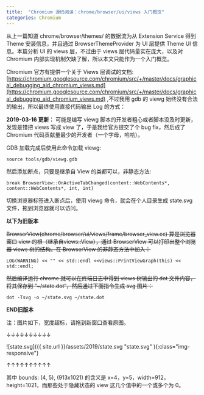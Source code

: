 ```yaml
---
title:  "Chromium 源码阅读：chrome/browser/ui/views 入门概览"
categories: Chromium
---
```


从上一篇知道 chrome/browser/themes/ 的数据流为从 Extension Service 得到 Theme 安装信息，并且通过 BrowserThemeProvider 为 UI 层提供 Theme UI 信息。本篇分析 UI 的 views 层，不过由于 views 层代码量实在庞大，以及对 Chromium 内部实现机制欠缺了解，所以本文只能作为一个入门概览。

Chromium 官方有提供一个关于 Views 层调试的文档: [https://chromium.googlesource.com/chromium/src/+/master/docs/graphical_debugging_aid_chromium_views.md](https://chromium.googlesource.com/chromium/src/+/master/docs/graphical_debugging_aid_chromium_views.md) ,不过我用 gdb 的 viewg 始终没有合法的输出，所以最终使用直接代码输出 Log 的方式：

**2019-03-16 更新：** 可能是编写 viewg 脚本的开发者粗心或者脚本没及时更新，发现是错把 views 写成 view 了，于是我给官方提交了个 bug fix，然后成了 Chromium 代码贡献量最少的开发者（一个字母，哈哈）。

GDB 加载完成后使用此命令加载 viewg:

```
source tools/gdb/viewg.gdb
```

然后添加断点，只要是继承自 View 的类都可以，非静态方法:

```
break BrowserView::OnActiveTabChanged(content::WebContents*, content::WebContents*, int, int)
```

切换浏览器标签进入断点后，使用 viewg 命令，就会在个人目录生成 state.svg 文件，拖到浏览器就可以访问。

**以下为旧版本**

~~BrowserView(chrome/browser/ui/views/frame/browser_view.cc) 算是浏览器窗口 view 的根（继承自views::View），通过 BrowserView 可以打印出整个浏览器 views 树的结构。在 BrowserView 的非静态方法中加入：~~
```
LOG(WARNING) << "" << std::endl <<views::PrintViewGraph(this) << std::endl;
```
~~然后编译运行 chrome 就可以在终端日志中得到 views 树输出的 dot 文件内容，将其保存到 ”~/state.dot“，然后通过下面指令生成 svg 图片：~~
```
dot -Tsvg -o ~/state.svg ~/state.dot
```
**END旧版本**

注：图片如下，宽度超标，请拖到新窗口查看原图。

↓↓↓↓↓↓↓↓↓↓

![state.svg]({{ site.url }}/assets/2019/state.svg "state.svg" ){:class="img-responsive"}

↑↑↑↑↑↑↑↑↑↑

其中 bounds: (4, 5), (913x1021) 的含义是 x=4，y=5，width=912，height=1021，而那些处于隐藏状态的 view 这几个值中的一个或多个为 0。


